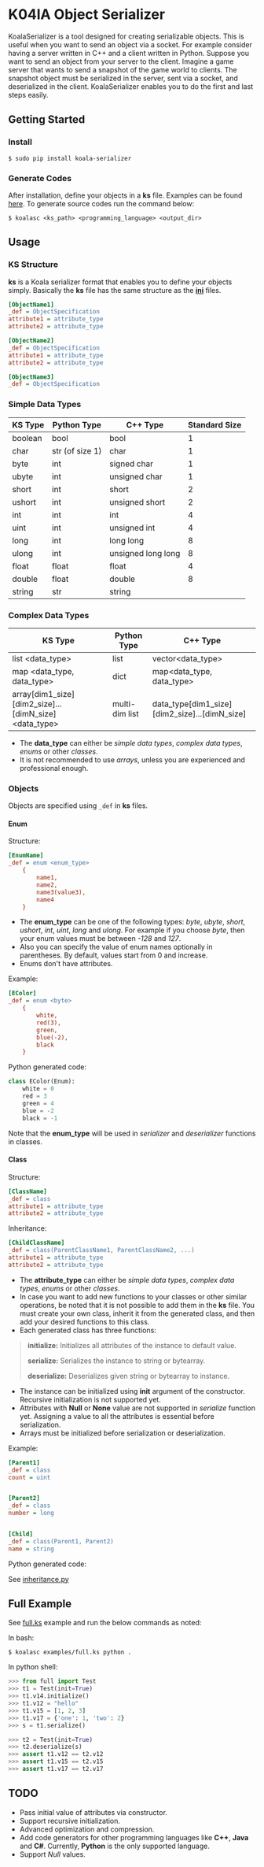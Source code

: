 # K04lA Object Serializer
KoalaSerializer is a tool designed for creating serializable objects. This is useful when you want to send an object via a socket. For example consider having a server written in C++ and a client written in Python. Suppose you want to send an object from your server to the client. Imagine a game server that wants to send a snapshot of the game world to clients. The snapshot object must be serialized in the server, sent via a socket, and deserialized in the client. KoalaSerializer enables you to do the first and last steps easily.


## Getting Started


### Install

	$ sudo pip install koala-serializer

### Generate Codes

After installation, define your objects in a **ks** file. Examples can be found [here](https://github.com/k04la/serializer/tree/master/examples).
To generate source codes run the command below:

	$ koalasc <ks_path> <programming_language> <output_dir>


## Usage

### KS Structure
**ks** is a Koala serializer format that enables you to define your objects simply.
Basically the **ks** file has the same structure as the [**ini**](https://en.wikipedia.org/wiki/INI_file) files.

```ini
[ObjectName1]
_def = ObjectSpecification
attribute1 = attribute_type
attribute2 = attribute_type

[ObjectName2]
_def = ObjectSpecification
attribute1 = attribute_type
attribute2 = attribute_type

[ObjectName3]
_def = ObjectSpecification
```


### Simple Data Types

KS Type  |  Python Type  |  C++ Type  |  Standard Size
---  |  ---  |  ---  | ---
boolean  |  bool  |  bool  |  1
char  |  str (of size 1)  |  char  |  1
byte  |  int  |  signed char |  1
ubyte  |  int  |  unsigned char |  1
short  |  int  |  short |  2
ushort  |  int  |  unsigned short |  2
int  |  int  |  int |  4
uint  |  int  |  unsigned int |  4
long  |  int  |  long long |  8
ulong  |  int  |  unsigned long long |  8
float  |  float  |  float |  4
double  | float  |  double |  8
string  |  str  |  string |


### Complex Data Types

KS Type  |  Python Type  |  C++ Type
---  |  ---  |  ---
list <data_type\>  |  list  |  vector<data_type\>
map <data_type, data_type\>  |  dict  |  map<data_type, data_type\>
array[dim1_size][dim2_size]...[dimN_size] <data_type\>  |  multi-dim list  |  data_type[dim1_size][dim2_size]...[dimN_size]

* The **data_type** can either be *simple data types*, *complex data types*, *enums* or other *classes*.
* It is not recommended to use *arrays*, unless you are experienced and professional enough.

### Objects
Objects are specified using ``_def`` in **ks** files.

#### Enum

Structure:

```ini
[EnumName]
_def = enum <enum_type>
	{
		name1,
		name2,
		name3(value3),
		name4
	}
```

* The **enum_type** can be one of the following types: *byte*, *ubyte*, *short*, *ushort*, *int*, *uint*, *long* and *ulong*.
For example if you choose *byte*, then your enum values must be between *-128* and *127*.
* Also you can specify the value of enum names optionally in parentheses. By default, values start from 0 and increase.
* Enums don't have attributes.

Example:

```ini
[EColor]
_def = enum <byte>
	{
		white,
		red(3),
		green,
		blue(-2),
		black
	}
```

Python generated code:

```python
class EColor(Enum):
	white = 0
	red = 3
	green = 4
	blue = -2
	black = -1
```

Note that the **enum_type** will be used in *serializer* and *deserializer* functions in classes.

#### Class

Structure:

```ini
[ClassName]
_def = class
attribute1 = attribute_type
attribute2 = attribute_type
```

Inheritance:

```ini
[ChildClassName]
_def = class(ParentClassName1, ParentClassName2, ...)
attribute1 = attribute_type
attribute2 = attribute_type
```

* The **attribute_type** can either be *simple data types*, *complex data types*, *enums* or other *classes*.
* In case you want to add new functions to your classes or other similar operations, be noted that it is not possible to add them in the **ks** file. You must create your own class, inherit it from the generated class, and then add your desired functions to this class.
* Each generated class has three functions:

> **initialize:** Initializes all attributes of the instance to default value.
> 
> **serialize:** Serializes the instance to string or bytearray.
> 
> **deserialize:** Deserializes given string or bytearray to instance.

* The instance can be initialized using **init** argument of the constructor. Recursive initialization is not supported yet.
* Attributes with **Null** or **None** value are not supported in *serialize* function yet. Assigning a value to all the attributes is essential before serialization.
* Arrays must be initialized before serialization or deserialization.

Example:

```ini
[Parent1]
_def = class
count = uint


[Parent2]
_def = class
number = long


[Child]
_def = class(Parent1, Parent2)
name = string
```

Python generated code:

See [inheritance.py](https://github.com/k04la/serializer/tree/master/examples/inheritance.py)

## Full Example

See [full.ks](https://github.com/k04la/serializer/tree/master/examples/full.ks) example and run the below commands as noted:

In bash:

	$ koalasc examples/full.ks python .

In python shell:

```python
>>> from full import Test
>>> t1 = Test(init=True)
>>> t1.v14.initialize()
>>> t1.v12 = "hello"
>>> t1.v15 = [1, 2, 3]
>>> t1.v17 = {'one': 1, 'two': 2}
>>> s = t1.serialize()

>>> t2 = Test(init=True)
>>> t2.deserialize(s)
>>> assert t1.v12 == t2.v12
>>> assert t1.v15 == t2.v15
>>> assert t1.v17 == t2.v17
```

## TODO

* Pass initial value of attributes via constructor.
* Support recursive initialization.
* Advanced optimization and compression.
* Add code generators for other programming languages like **C++**, **Java** and **C#**. Currently, **Python** is the only supported language.
* Support *Null* values.
